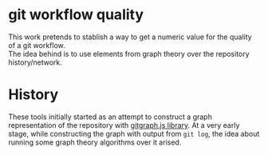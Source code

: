
# git workflow quality

This work pretends to stablish a way to get a numeric value for the quality of a git workflow.  
The idea behind is to use elements from graph theory over the repository history/network.

# History

These tools initially started as an attempt to construct a graph representation of the repository
with [gitgraph.js library](http://gitgraphjs.com/). At a very early stage, while constructing the graph
with output from `git log`, the idea about running some graph theory algorithms over it arised.

